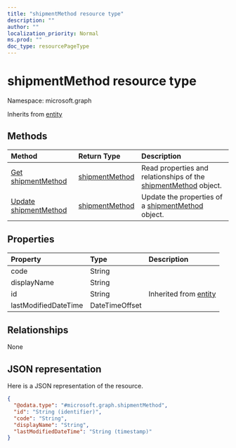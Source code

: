 ```yaml
---
title: "shipmentMethod resource type"
description: ""
author: ""
localization_priority: Normal
ms.prod: ""
doc_type: resourcePageType
---
```


# shipmentMethod resource type


Namespace: microsoft.graph




Inherits from [entity](../resources/entity.md)

## Methods
|Method|Return Type|Description|
|:---|:---|:---|
|[Get shipmentMethod](../api/shipmentmethod-get.md)|[shipmentMethod](../resources/shipmentmethod.md)|Read properties and relationships of the [shipmentMethod](../resources/shipmentmethod.md) object.|
|[Update shipmentMethod](../api/shipmentmethod-update.md)|[shipmentMethod](../resources/shipmentmethod.md)|Update the properties of a [shipmentMethod](../resources/shipmentmethod.md) object.|

## Properties
|Property|Type|Description|
|:---|:---|:---|
|code|String||
|displayName|String||
|id|String| Inherited from [entity](../resources/entity.md)|
|lastModifiedDateTime|DateTimeOffset||

## Relationships
None

## JSON representation
Here is a JSON representation of the resource.
<!-- {
  "blockType": "resource",
  "keyProperty": "id",
  "@odata.type": "microsoft.graph.shipmentMethod",
  "baseType": "microsoft.graph.entity",
  "openType": false
}
-->
``` json
{
  "@odata.type": "#microsoft.graph.shipmentMethod",
  "id": "String (identifier)",
  "code": "String",
  "displayName": "String",
  "lastModifiedDateTime": "String (timestamp)"
}
```

